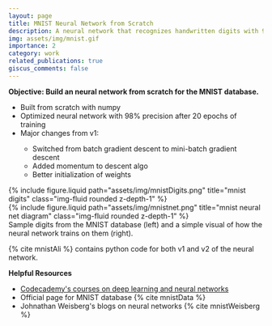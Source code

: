 ```yaml
---
layout: page
title: MNIST Neural Network from Scratch
description: A neural network that recognizes handwritten digits with 98% precision
img: assets/img/mnist.gif
importance: 2
category: work
related_publications: true
giscus_comments: false
---
```



<b>Objective: Build an neural network from scratch for the MNIST database.</b>
<ul>
  <li>Built from scratch with numpy</li>
  <li>Optimized neural network with 98% precision after 20 epochs of training</li>
  <li>Major changes from v1: </li>
  <ul>
    <li>Switched from batch gradient descent to mini-batch gradient descent</li>
    <li>Added momentum to descent algo</li>
    <li>Better initialization of weights</li>
  </ul>
</ul> 

<div class="row justify-content-sm-center">
    <div class="col-sm-8 mt-3 mt-md-0">
        {% include figure.liquid path="assets/img/mnistDigits.png" title="mnist digits" class="img-fluid rounded z-depth-1" %}
    </div>
    <div class="col-sm-4 mt-3 mt-md-0">
        {% include figure.liquid path="assets/img/mnistnet.png" title="mnist neural net diagram" class="img-fluid rounded z-depth-1" %}
    </div>
</div>
<div class="caption">
    Sample digits from the MNIST database (left) and a simple visual of how the neural network trains on them (right).
</div>


{% cite mnistAli %} contains python code for both v1 and v2 of the neural network. 


<b>Helpful Resources</b>
<ul>
  <li><a href="https://www.codecademy.com/courses/intro-to-deep-learning-with-tensor-flow/">Codecademy's courses on deep learning and neural networks</a></li>
  <li>Official page for MNIST database {% cite mnistData %}</li>
  <li>Johnathan Weisberg's blogs on neural networks {% cite mnistWeisberg %}</li>
</ul> 

